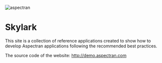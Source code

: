 ![aspectran](https://aspectran.com/images/header_aspectran.png)

# Skylark
This site is a collection of reference applications created to show how to develop Aspectran applications following the recommended best practices.

The source code of the website: http://demo.aspectran.com

